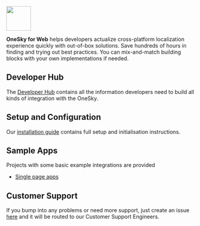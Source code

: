 <img src="https://github.com/onesky/onesky-for-web/blob/screenshots/screenshots/onesky-saas.png?raw=true" height="65" />

**OneSky for Web** helps developers actualize cross-platform localization experience quickly with out-of-box solutions. Save hundreds of hours in finding and trying out best practices. You can mix-and-match building blocks with your own implementations if needed.

## Developer Hub
The [Developer Hub](https://developers.onesky.app) contains all the information developers need to build all kinds of integration with the OneSky.

## Setup and Configuration
Our [installation guide](https://developers.onesky.app/docs/web-installation) contains full setup and initialisation instructions.

## Sample Apps
Projects with some basic example integrations are provided
- [Single page apps](https://github.com/onesky/onesky-for-web/tree/master/examples)

## Customer Support
If you bump into any problems or need more support, just create an issue [here](https://github.com/onesky/onesky-for-ios/issues) and it will be routed to our Customer Support Engineers.
